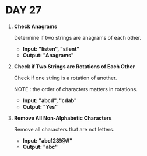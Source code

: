 # DAY 27

1. **Check Anagrams**

   Determine if two strings are anagrams of each other.

   - **Input: "listen", "silent"**
   - **Output: "Anagrams"**

2. **Check if Two Strings are Rotations of Each Other**

   Check if one string is a rotation of another.

   NOTE : the order of characters matters in rotations.

   - **Input: "abcd", "cdab"**
   - **Output: "Yes"**

3. **Remove All Non-Alphabetic Characters**

   Remove all characters that are not letters.

   - **Input: "abc123!@#"**
   - **Output: "abc"**

